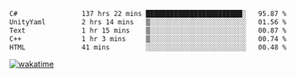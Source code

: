 <!--START_SECTION:waka-->

```txt
C#                137 hrs 22 mins ████████████████████████░   95.87 %
UnityYaml         2 hrs 14 mins   ▒░░░░░░░░░░░░░░░░░░░░░░░░   01.56 %
Text              1 hr 15 mins    ▒░░░░░░░░░░░░░░░░░░░░░░░░   00.87 %
C++               1 hr 3 mins     ▒░░░░░░░░░░░░░░░░░░░░░░░░   00.74 %
HTML              41 mins         ░░░░░░░░░░░░░░░░░░░░░░░░░   00.48 %
```

<!--END_SECTION:waka-->
[![wakatime](https://wakatime.com/badge/user/6c2f442e-41b4-42e3-bc06-d5d8203ad1da.svg)](https://wakatime.com/@6c2f442e-41b4-42e3-bc06-d5d8203ad1da)
